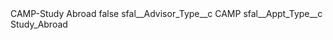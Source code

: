 <?xml version="1.0" encoding="UTF-8"?>
<CustomMetadata xmlns="http://soap.sforce.com/2006/04/metadata" xmlns:xsi="http://www.w3.org/2001/XMLSchema-instance" xmlns:xsd="http://www.w3.org/2001/XMLSchema">
    <label>CAMP-Study Abroad</label>
    <protected>false</protected>
    <values>
        <field>sfal__Advisor_Type__c</field>
        <value xsi:type="xsd:string">CAMP</value>
    </values>
    <values>
        <field>sfal__Appt_Type__c</field>
        <value xsi:type="xsd:string">Study_Abroad</value>
    </values>
</CustomMetadata>
